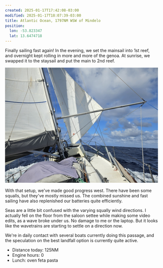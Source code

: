 ```yaml
---
created: 2025-01-17T17:42:08-03:00
modified: 2025-01-17T18:07:39-03:00
title: Atlantic Ocean, 1797NM WSW of Mindelo
position:
  lon: -53.823347
  lat: 13.6474718
---
```


Finally sailing fast again! In the evening, we set the mainsail into 1st reef, and overnight kept rolling in more and more of the genoa. At sunrise, we swapped it to the staysail and put the main to 2nd reef.

![Image](../2025/a82f6f79856f1d39947dec6d29c989b1.jpg) 

With that setup, we've made good progress west. There have been some squalls, but they've mostly missed us. The combined sunshine and fast sailing have also replenished our batteries quite efficiently.

Seas are a little bit confused with the varying squally wind directions. I actually fell on the floor from the saloon settee while making some video edits, as a wave broke under us. No damage to me or the laptop. But it looks like the wavetrains are starting to settle on a direction now.

We're in daily contact with several boats currently doing this passage, and the speculation on the best landfall option is currently quite active.

* Distance today: 125NM
* Engine hours: 0
* Lunch: oven feta pasta
